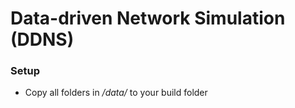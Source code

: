 # Data-driven Network Simulation (DDNS)

### Setup
- Copy all folders in */data/* to your build folder
